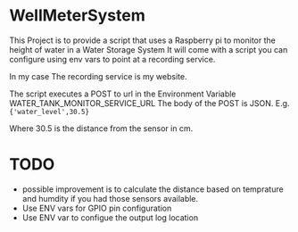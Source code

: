 # WellMeterSystem
This Project is to provide a script that uses a Raspberry pi to monitor the height of water in a Water Storage System
It will come with a script you can configure using env vars to point at a recording service.

In my case The recording service is my website.


The script executes a POST to url in the Environment Variable WATER_TANK_MONITOR_SERVICE_URL
The body of the POST is JSON. E.g.  `{'water_level',30.5}`

Where 30.5 is the distance from the sensor in cm.

# TODO
- possible improvement is to calculate the distance based on temprature and humdity if you had those sensors available.
- Use ENV vars for GPIO pin configuration
- Use ENV var to configue the output log location
